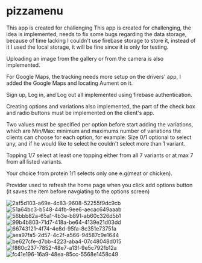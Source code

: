 # pizzamenu
This app is created for challenging This app is created for challenging, the idea is implemented, needs to fix some bugs regarding the data storage, because of time lacking I couldn't use firebase storage to store it, instead of it I used the local storage, it will be fine since it is only for testing.

Uploading an image from the gallery or from the camera is also implemented.

For Google Maps, the tracking needs more setup on the drivers' app, I added the Google Maps and locating Aument on it.

Sign up, Log in, and Log out all implemented using firebase authentication.

Creating options and variations also implemented, the part of the check box and radio buttons must be implemented on the client's app.

Two values must be specified per option before start adding the variations, which are Min/Max: minimum and maximums number of variations the clients can choose for each option, for example: Size 0/1 optional to select any, and if he would like to select he couldn't select more than 1 variant.

Topping 1/7 select at least one topping either from all 7 variants or at max 7 from all listed variants.

Your choice from protein 1/1 selects only one e.g(meat or chicken).

Provider used to refresh the home page when you click add options button (it saves the item before navgiating to the options screen)


![2af5d103-a69e-4c83-9608-52255f9dc9cb](https://user-images.githubusercontent.com/89595252/131011675-90978ecf-b9cc-4f31-8d4b-89f3f7c1e76e.jpg)
![51a64bc3-b548-44fb-9ee6-aecac649aaab](https://user-images.githubusercontent.com/89595252/131011677-6b03886d-b12f-444c-830d-8adb9ff9235f.jpg)
![56bbb82a-65a1-4b3e-b891-ab60c326d5b1](https://user-images.githubusercontent.com/89595252/131011680-093acbc4-3939-477d-bf0e-70af6eb4c4b6.jpg)
![99b4b803-71d7-418a-be64-4139e21d03dd](https://user-images.githubusercontent.com/89595252/131011682-3037c022-076d-47d5-a180-3dffb95f2d1e.jpg)
![66743121-4f74-4e8d-95fa-8c351e73751a](https://user-images.githubusercontent.com/89595252/131011683-6578123d-3362-4756-ad7d-18de66751256.jpg)
![aea97fa5-2d57-4c2f-a566-94587c9e1644](https://user-images.githubusercontent.com/89595252/131011685-8e0b0ab5-2038-4c85-8a4a-1bd862d8afdd.jpg)
![be627cfe-d7bb-4223-aba4-07c48048d015](https://user-images.githubusercontent.com/89595252/131011687-bb9c0544-ca64-4d23-a42d-9b08abe6e85b.jpg)
![f860c237-7852-48e7-a13f-9e5c792fb12a](https://user-images.githubusercontent.com/89595252/131011690-5e0c7e22-0fa2-4cf8-9656-b59a27bed49b.jpg)
![fc41e196-16a9-48ea-85cc-5568e1458c49](https://user-images.githubusercontent.com/89595252/131011691-7df55e4b-0fb5-4936-b04a-1481770d10c0.jpg)


